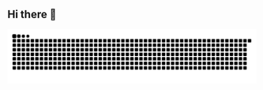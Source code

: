 ## Hi there 👋

<picture>
  <source media="(prefers-color-scheme: dark)" srcset="https://raw.githubusercontent.com/HazemKhaled/hazemkhaled/refs/heads/output/github-contribution-grid-snake-dark.svg" />
  <source media="(prefers-color-scheme: light)" srcset="https://raw.githubusercontent.com/HazemKhaled/hazemkhaled/refs/heads/output/github-contribution-grid-snake.svg" />
  <img alt="github-snake" src="https://raw.githubusercontent.com/HazemKhaled/hazemkhaled/refs/heads/output/github-contribution-grid-snake.svg" />
</picture>
